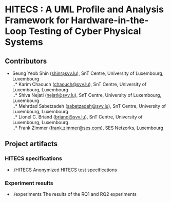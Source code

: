 # HITECS : A UML Profile and Analysis Framework for Hardware-in-the-Loop Testing of Cyber Physical Systems


## Contributors 
    
* Seung Yeob Shin (shin@svv.lu), SnT Centre, University of Luxembourg, Luxembourg  
..* Karim Chaouch (chaouch@svv.lu), SnT Centre, University of Luxembourg, Luxembourg  
..* Shiva Nejati (nejati@svv.lu), SnT Centre, University of Luxembourg, Luxembourg  
..* Mehrdad Sabetzadeh (sabetzadeh@svv.lu), SnT Centre, University of Luxembourg, Luxembourg  
..* Lionel C. Briand (briand@svv.lu), SnT Centre, University of Luxembourg, Luxembourg  
..* Frank Zimmer (frank.zimmer@ses.com), SES Netzorks, Luxembourg  

## Project artifacts

### HITECS specifications
* ./HITECS
  Anonymized HITECS test specifications

### Experiment results
* ./experiments
  The results of the RQ1 and RQ2 experiments



